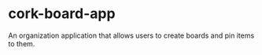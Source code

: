 # cork-board-app

An organization application that allows users to create boards and pin items to them.
